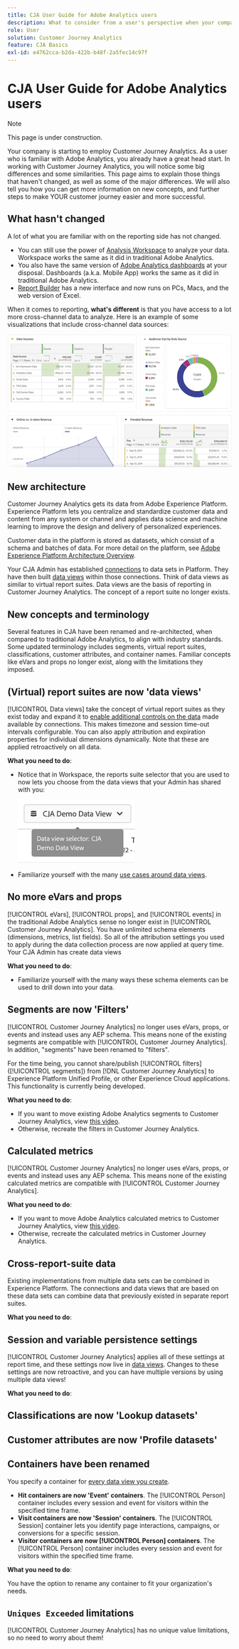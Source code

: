 ```yaml
---
title: CJA User Guide for Adobe Analytics users
description: What to consider from a user's perspective when your company moves data from Adobe Analytics to Customer Journey Analytics
role: User
solution: Customer Journey Analytics
feature: CJA Basics
exl-id: e4762cca-b2da-422b-b48f-2a5fec14c97f
---
```

# CJA User Guide for Adobe Analytics users

>[!NOTE]
>
>This page is under construction.

Your company is starting to employ Customer Journey Analytics. As a user who is familiar with Adobe Analytics, you already have a great head start. In working with Customer Journey Analytics, you will notice some big differences and some similarities. This page aims to explain those things that haven't changed, as well as some of the major differences. We will also tell you how you can get more information on new concepts, and further steps to make YOUR customer journey easier and more successful.

## What hasn't changed

A lot of what you are familiar with on the reporting side has not changed. 

* You can still use the power of [Analysis Workspace](/help/analysis-workspace/home.md) to analyze your data. Workspace works the same as it did in traditional Adobe Analytics.
* You also have the same version of [Adobe Analytics dashboards](/help/mobile-app/home.md) at your disposal. Dashboards (a.k.a. Mobile App) works the same as it did in traditional Adobe Analytics. 
* [Report Builder](/help/report-builder/report-buider-overview.md) has a new interface and now runs on PCs, Macs, and the web version of Excel. 

When it comes to reporting, **what's different** is that you have access to a lot more cross-channel data to analyze. Here is an example of some visualizations that include cross-channel data sources:

![multi-channel-visualizations](assets/cross-channel.png)

## New architecture

Customer Journey Analytics gets its data from Adobe Experience Platform. Experience Platform lets you centralize and standardize customer data and content from any system or channel and applies data science and machine learning to improve the design and delivery of personalized experiences. 

Customer data in the platform is stored as datasets, which consist of a schema and batches of data. For more detail on the platform, see [Adobe Experience Platform Architecture Overview](https://experienceleague.adobe.com/docs/platform-learn/tutorials/intro-to-platform/basic-architecture.html?lang=en).

Your CJA Admin has established [connections](/help/connections/create-connection.md) to data sets in Platform. They have then built [data views](/help/data-views/data-views.md) within those connections. Think of data views as similar to virtual report suites. Data views are the basis of reporting in Customer Journey Analytics. The concept of a report suite no longer exists.

## New concepts and terminology

Several features in CJA have been renamed and re-architected, when compared to traditional Adobe Analytics, to align with industry standards. Some updated terminology includes segments, virtual report suites, classifications, customer attributes, and container names. Familiar concepts like eVars and props no longer exist, along with the limitations they imposed.

## (Virtual) report suites are now 'data views'

[!UICONTROL Data views] take the concept of virtual report suites as they exist today and expand it to [enable additional controls on the data](/help/data-views/create-dataview.md) made available by connections. This makes timezone and session time-out intervals configurable. You can also apply attribution and expiration properties for individual dimensions dynamically. Note that these are applied retroactively on all data.

**What you need to do**:

* Notice that in Workspace, the reports suite selector that you are used to now lets you choose from the data views that your Admin has shared with you:

   ![data-view-selector](assets/data-views.png)

* Familiarize yourself with the many [use cases around data views](/help/data-views/data-views-usecases.md).

## No more eVars and props

[!UICONTROL eVars], [!UICONTROL props], and [!UICONTROL events] in the traditional Adobe Analytics sense no longer exist in [!UICONTROL Customer Journey Analytics]. You have unlimited schema elements (dimensions, metrics, list fields). So all of the attribution settings you used to apply during the data collection process are now applied at query time. Your CJA Admin has create data views

**What you need to do**:

* Familiarize yourself with the many ways these schema elements can be used to drill down into your data.

## Segments are now 'Filters'

[!UICONTROL Customer Journey Analytics] no longer uses eVars, props, or events and instead uses any AEP schema. This means none of the existing segments are compatible with [!UICONTROL Customer Journey Analytics]. In addition, "segments" have been renamed to "filters".

For the time being, you cannot share/publish [!UICONTROL filters] ([!UICONTROL segments]) from [!DNL Customer Journey Analytics] to Experience Platform Unified Profile, or other Experience Cloud applications. This functionality is currently being developed.

**What you need to do**:

* If you want to move existing Adobe Analytics segments to Customer Journey Analytics, view [this video](https://experienceleague.adobe.com/docs/customer-journey-analytics-learn/tutorials/moving-adobe-analytics-segments-to-customer-journey-analytics.html?lang=en).
* Otherwise, recreate the filters in Customer Journey Analytics.

## Calculated metrics

[!UICONTROL Customer Journey Analytics] no longer uses eVars, props, or events and instead uses any AEP schema. This means none of the existing calculated metrics are compatible with [!UICONTROL Customer Journey Analytics]. 

**What you need to do**:

* If you want to move Adobe Analytics calculated metrics to Customer Journey Analytics, view [this video](https://experienceleague.adobe.com/docs/customer-journey-analytics-learn/tutorials/moving-your-calculated-metrics-from-adobe-analytics-to-customer-journey-analytics.html?lang=en).
* Otherwise, recreate the calculated metrics in Customer Journey Analytics.


## Cross-report-suite data

Existing implementations from multiple data sets can be combined in Experience Platform. The connections and data views that are based on these data sets can combine data that previously existed in separate report suites. 

**What you need to do**:

## Session and variable persistence settings

[!UICONTROL Customer Journey Analytics] applies all of these settings at report time, and these settings now live in [data views](/help/data-views/component-settings/persistence.md). Changes to these settings are now retroactive, and you can have multiple versions by using multiple data views! 

**What you need to do**:

## Classifications are now 'Lookup datasets'



## Customer attributes are now 'Profile datasets'


## Containers have been renamed 

You specify a container for [every data view you create](https://experienceleague.adobe.com/docs/analytics-platform/using/cja-dataviews/create-dataview.html?lang=en#containers). 
* **Hit containers are now 'Event' containers**. The [!UICONTROL Person] container includes every session and event for visitors within the specified time frame. 
* **Visit containers are now 'Session' containers**. The [!UICONTROL Session] container lets you identify page interactions, campaigns, or conversions for a specific session.
* **Visitor containers are now [!UICONTROL Person] containers**. The [!UICONTROL Person] container includes every session and event for visitors within the specified time frame.

**What you need to do**:

You have the option to rename any container to fit your organization's needs.


## `Uniques Exceeded` limitations

[!UICONTROL Customer Journey Analytics] has no unique value limitations, so no need to worry about them!
